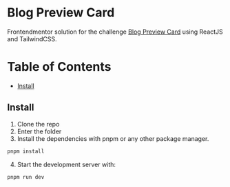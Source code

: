 # Blog Preview Card

Frontendmentor solution for the challenge [Blog Preview Card](https://www.frontendmentor.io/challenges/blog-preview-card-ckPaj01IcS)
using ReactJS and TailwindCSS.

# Table of Contents

- [Install](#install)

## Install

1. Clone the repo
2. Enter the folder
3. Install the dependencies with pnpm or any other package manager.

```bash
pnpm install
```
4. Start the development server with:
```bash
pnpm run dev
```